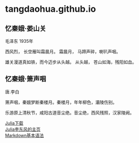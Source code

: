 # tangdaohua.github.io

## 忆秦娥·娄山关
毛泽东
1935年

西风烈，
长空雁叫霜晨月。
霜晨月，
马蹄声碎，喇叭声咽。

雄关漫道真如铁，而今迈步从头越。
从头越，
苍山如海，残阳如血。

## 忆秦娥·箫声咽
唐.李白

箫声咽，秦娥梦断秦楼月。秦楼月，年年柳色，灞陵伤别。

乐游原上清秋节，咸阳古道音尘绝。音尘绝，西风残照，汉家陵阙。


<a href="https://julialang.org/downloads" target="_blank">Julia下载</a>  
<a href="https://www.math.pku.edu.cn/teachers/lidf" target="_blank">Julia李东风的主页</a>  
<a href="https://www.jianshu.com/p/191d1e21f7ed" target="_blank">Markdown基本语法</a>
